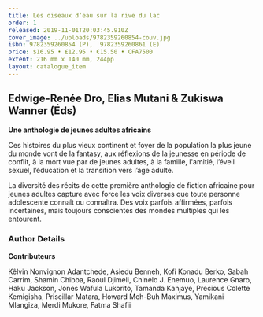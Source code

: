 ```yaml
---
title: Les oiseaux d’eau sur la rive du lac
order: 1
released: 2019-11-01T20:03:45.910Z
cover_image: ../uploads/9782359260854-couv.jpg
isbn: 9782359260854 (P),  9782359260861 (E)
price: $16.95 • £12.95 • €15.50 • CFA7500
extent: 216 mm x 140 mm, 244pp
layout: catalogue_item
---
```

## Edwige-Renée Dro, Elias Mutani & Zukiswa Wanner (Éds)

**Une anthologie de jeunes adultes africains**

Ces histoires du plus vieux continent et foyer de la population la plus jeune du monde vont de la fantasy, aux réflexions de la jeunesse en période de conflit, à la mort vue par de jeunes adultes, à la famille, l'amitié, l’éveil sexuel, l’éducation et la transition vers l’âge adulte.

La diversité des récits de cette première anthologie de fiction africaine pour jeunes adultes capture avec force les voix diverses que toute personne adolescente connaît ou connaîtra. Des voix parfois affirmées, parfois incertaines, mais toujours conscientes des mondes multiples qui les entourent.

### Author Details

**Contributeurs**

Kêlvin Nonvignon Adantchede, Asiedu Benneh, Kofi Konadu Berko, Sabah Carrim, Shamin Chibba, Raoul Djimeli, Chinelo J. Enemuo, Laurence Gnaro, Haku Jackson, Jones Wafula Lukorito, Tamanda Kanjaye, Precious Colette Kemigisha, Priscillar Matara, Howard Meh-Buh Maximus, Yamikani Mlangiza, Merdi Mukore, Fatma Shafii
